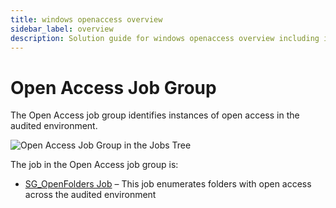 ```yaml
---
title: windows openaccess overview
sidebar_label: overview
description: Solution guide for windows openaccess overview including implementation steps, configuration, and best practices.
---
```


# Open Access Job Group

The Open Access job group identifies instances of open access in the audited environment.

![Open Access Job Group in the Jobs Tree](/img/product_docs/accessanalyzer/admin/hostmanagement/jobstree.webp)

The job in the Open Access job group is:

- [SG_OpenFolders Job](/docs/accessanalyzer/12.0/solutions/windows/openaccess/sg-openfolders.md) – This job enumerates folders with open access across the
  audited environment
